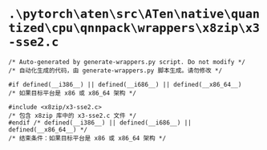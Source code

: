 # `.\pytorch\aten\src\ATen\native\quantized\cpu\qnnpack\wrappers\x8zip\x3-sse2.c`

```
/* Auto-generated by generate-wrappers.py script. Do not modify */
/* 自动化生成的代码，由 generate-wrappers.py 脚本生成。请勿修改 */

#if defined(__i386__) || defined(__i686__) || defined(__x86_64__)
/* 如果目标平台是 x86 或 x86_64 架构 */

#include <x8zip/x3-sse2.c>
/* 包含 x8zip 库中的 x3-sse2.c 文件 */
#endif /* defined(__i386__) || defined(__i686__) || defined(__x86_64__) */
/* 结束条件：如果目标平台是 x86 或 x86_64 架构 */
```